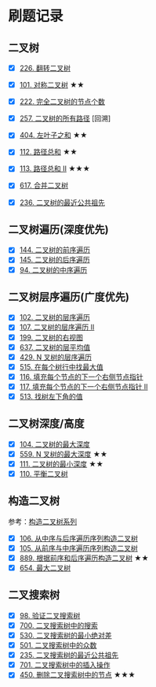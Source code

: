 # 刷题记录
## 二叉树
- [x] [226. 翻转二叉树](https://leetcode-cn.com/problems/invert-binary-tree/)
- [x] [101. 对称二叉树](https://leetcode-cn.com/problems/symmetric-tree/) ★★
- [x] [222. 完全二叉树的节点个数](https://leetcode-cn.com/problems/count-complete-tree-nodes/)
- [x] [257. 二叉树的所有路径](https://leetcode-cn.com/problems/binary-tree-paths/) [回溯]
- [x] [404. 左叶子之和](https://leetcode-cn.com/problems/sum-of-left-leaves/) ★★
- [x] [112. 路径总和](https://leetcode-cn.com/problems/path-sum/) ★★
- [x] [113. 路径总和 II](https://leetcode-cn.com/problems/path-sum-ii/) ★★★
- [x] [617. 合并二叉树](https://leetcode-cn.com/problems/merge-two-binary-trees/)
- [x] [236. 二叉树的最近公共祖先](https://leetcode-cn.com/problems/lowest-common-ancestor-of-a-binary-tree/)


## 二叉树遍历(深度优先)
- [x] [144. 二叉树的前序遍历](https://leetcode-cn.com/problems/binary-tree-preorder-traversal/)
- [x] [145. 二叉树的后序遍历](https://leetcode-cn.com/problems/binary-tree-postorder-traversal/)
- [x] [94. 二叉树的中序遍历](https://leetcode-cn.com/problems/binary-tree-inorder-traversal/)

## 二叉树层序遍历(广度优先)
- [x] [102. 二叉树的层序遍历](https://leetcode-cn.com/problems/binary-tree-level-order-traversal/)
- [x] [107. 二叉树的层序遍历 II](https://leetcode-cn.com/problems/binary-tree-level-order-traversal-ii/)
- [x] [199. 二叉树的右视图](https://leetcode-cn.com/problems/binary-tree-right-side-view/)
- [x] [637. 二叉树的层平均值](https://leetcode-cn.com/problems/average-of-levels-in-binary-tree/)
- [x] [429. N 叉树的层序遍历](https://leetcode-cn.com/problems/n-ary-tree-level-order-traversal/)
- [x] [515. 在每个树行中找最大值](https://leetcode-cn.com/problems/find-largest-value-in-each-tree-row/)
- [x] [116. 填充每个节点的下一个右侧节点指针](https://leetcode-cn.com/problems/populating-next-right-pointers-in-each-node/)
- [x] [117. 填充每个节点的下一个右侧节点指针 II](https://leetcode-cn.com/problems/populating-next-right-pointers-in-each-node-ii/)
- [x] [513. 找树左下角的值](https://leetcode-cn.com/problems/find-bottom-left-tree-value/)

## 二叉树深度/高度
- [x] [104. 二叉树的最大深度](https://leetcode-cn.com/problems/maximum-depth-of-binary-tree/)
- [x] [559. N 叉树的最大深度](https://leetcode-cn.com/problems/maximum-depth-of-n-ary-tree/) ★★
- [x] [111. 二叉树的最小深度](https://leetcode-cn.com/problems/minimum-depth-of-binary-tree/) ★★
- [x] [110. 平衡二叉树](https://leetcode-cn.com/problems/balanced-binary-tree/)

## 构造二叉树
参考：[构造二叉树系列](https://lucifer.ren/blog/2020/02/08/%E6%9E%84%E9%80%A0%E4%BA%8C%E5%8F%89%E6%A0%91%E4%B8%93%E9%A2%98/)
- [x] [106. 从中序与后序遍历序列构造二叉树](https://leetcode-cn.com/problems/construct-binary-tree-from-inorder-and-postorder-traversal/)
- [x] [105. 从前序与中序遍历序列构造二叉树](https://leetcode-cn.com/problems/construct-binary-tree-from-preorder-and-inorder-traversal/)
- [x] [889. 根据前序和后序遍历构造二叉树](https://leetcode-cn.com/problems/construct-binary-tree-from-preorder-and-postorder-traversal/) ★★
- [x] [654. 最大二叉树](https://leetcode-cn.com/problems/maximum-binary-tree/)

## 二叉搜索树
- [x] [98. 验证二叉搜索树](https://leetcode-cn.com/problems/validate-binary-search-tree/)
- [x] [700. 二叉搜索树中的搜索](https://leetcode-cn.com/problems/search-in-a-binary-search-tree/)
- [x] [530. 二叉搜索树的最小绝对差](https://leetcode-cn.com/problems/minimum-absolute-difference-in-bst/)
- [x] [501. 二叉搜索树中的众数](https://leetcode-cn.com/problems/find-mode-in-binary-search-tree/)
- [x] [235. 二叉搜索树的最近公共祖先](https://leetcode-cn.com/problems/lowest-common-ancestor-of-a-binary-search-tree/)
- [x] [701. 二叉搜索树中的插入操作](https://leetcode-cn.com/problems/insert-into-a-binary-search-tree/)
- [x] [450. 删除二叉搜索树中的节点](https://leetcode-cn.com/problems/delete-node-in-a-bst/) ★★★
